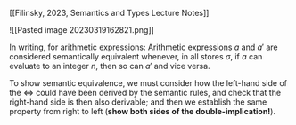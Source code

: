 [[Filinsky, 2023, Semantics and Types Lecture Notes]]

![[Pasted image 20230319162821.png]]

In writing, for arithmetic expressions:
Arithmetic expressions $a$ and $a'$ are considered semantically equivalent whenever, in all stores $\sigma$, if $a$ can evaluate to an integer $n$, then so can $a'$ and vice versa.

To show semantic equivalence, we must consider how the left-hand side of the $\iff$ could have been derived by the semantic rules, and check that the right-hand side is then also derivable; and then we establish the same property from right to left (**show both sides of the double-implication!**).

